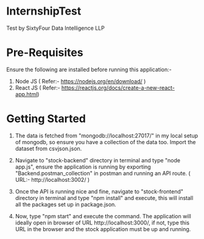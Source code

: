 # InternshipTest

Test by SixtyFour Data Intelligence LLP

# Pre-Requisites

Ensure the following are installed before running this application:-

1) Node JS ( Refer:- https://nodejs.org/en/download/ )
2) React JS ( Refer:- https://reactjs.org/docs/create-a-new-react-app.html)

# Getting Started

1) The data is fetched from "mongodb://localhost:27017/" in my local setup of mongodb, so ensure you have a collection of the data too. Import the dataset from csvjson.json.

2) Navigate to "stock-backend" directory in terminal and type "node app.js", ensure the application is running by exporting "Backend.postman_collection" in postman and running an API route. ( URL:- http://localhost:3002/ )

3) Once the API is running nice and fine, navigate to "stock-frontend" directory in terminal and type "npm install" and execute, this will install all the packages set up in package.json.

4) Now, type "npm start" and execute the command. The application will ideally open in browser of URL http://localhost:3000/, if not, type this URL in the browser and the stock application must be up and running.
